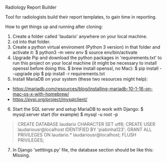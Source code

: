 Radiology Report Builder

Tool for radiologists build their report templates, to gain time in reporting.

How to get things up and running after cloning:

1. Create a folder called 'laudario' anywhere on your local machine.
2. cd into that folder.
3. Create a python virtual enviroment (Python 3 version) in that folder and activate it:
  $ python3 -m venv env
  $ source env/bin/activate
4. Upgrade Pip and download the python packages in 'requirements.txt' to run this project on your local machine (it
might be necessary to install openssl before doing this. $ brew install openssl, no Mac):
  $ pip install --upgrade pip
  $ pip install -r requirements.txt
5. Install MariaDB on your system (these two resources might help):
 - https://mariadb.com/resources/blog/installing-mariadb-10-1-16-on-mac-os-x-with-homebrew/
 - https://pypi.org/project/mysqlclient/
6. Start the SQL server and setup MariaDB to work with Django:
  $ mysql.server start (for example)
  $ mysql -u root -p
  > CREATE DATABASE laudario CHARACTER SET utf8;
  > CREATE USER laudariousr@localhost IDENTIFIED BY 'piabinha123';
  > GRANT ALL PRIVILEGES ON laudario.* laudariousr@localhost;
  > FLUSH PRIVILEGES;
7. In Django 'setttings.py' file, the database section should be like this:
  Missing.


